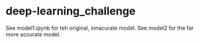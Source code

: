 # deep-learning_challenge
See model1.ipynb for teh original, innacurate model. See model2 for the far more accurate model.

